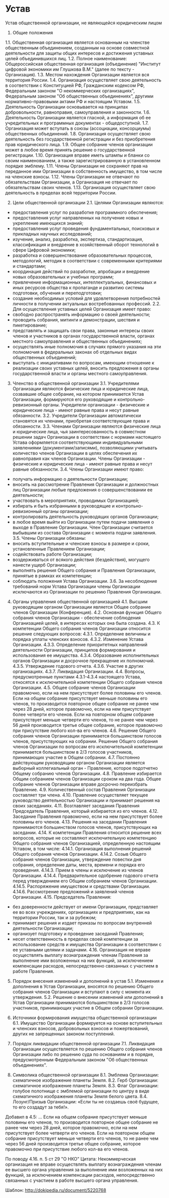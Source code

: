 Устав
=====

Устав общественной организации, не являющейся юридическим лицом


1. Общие положения

1.1. Общественная организация является основанным на членстве общественным объединением, созданным на основе совместной деятельности для защиты общих интересов и достижения уставных целей объединившихся лиц.
1.2. Полное наименование: Общероссийская общественная организация (объединение) "Институт цифровой экономики им Глушкова В.М." (далее по тексту - Организация).
1.3. Местом нахождения Организации является вся территория России.
1.4. Организация осуществляет свою деятельность в соответствии с Конституцией РФ, Гражданским кодексом РФ, Федеральным законом "О некоммерческих организациях", Федеральным законом "Об общественных объединениях", другими нормативно-правовыми актами РФ и настоящим Уставом.
1.5. Деятельность Организации основывается на принципах добровольности, равноправия, самоуправления и законности.
1.6. Деятельность Организации является гласной, а информация об ее учредительных и программных документах - общедоступной.
1.7. Организация может вступать в союзы (ассоциации, консорциумы) общественных объединений.
1.8. Организация осуществляет свою деятельность без государственной регистрации и без приобретения прав юридического лица.
1.9. Общее собрание членов организации может в любое время принять решение о государственной регистрации.
1.10. Организация вправе иметь штампы и бланки со своим наименованием, а также зарегистрированную в установленном порядке эмблему.
1.11. Члены Организации не сохраняют прав на переданное ими Организации в собственность имущество, в том числе на членские взносы.
1.12. Члены Организации не отвечают по обязательствам Организации, а Организация не отвечает по обязательствам своих членов.
1.13. Организация осуществляет свою деятельность в пределах всей территории России.


2. Цели общественной организации
2.1. Целями Организации являются:
- предоставления услуг по разработке программного обеспечения;
- предоставления услуг направленных на получение новых и укрепление имеющихся знаний;
- предоставления услуг проведения фундаментальных, поисковых и прикладных научных исследований;
- изучение, анализ, разработка, экспертиза, стандартизация, классификация и внедрение в хозяйственный оборот технологий в сфере Цифровой экономики;
- разработка и совершенствование образовательных процессов, методологий, методик в соответствии с современными критериями и стандартами;
- координация действий по разработке, апробации и внедрение новых образовательных и учебных программ;
- привлечение информационных, интеллектуальных, финансовых и иных ресурсов общества к пропаганде и развитию системы подготовки, обучения и переподготовки;
- создание необходимых условий для удовлетворения потребностей личности в получении актуальных востребованных профессий.
2.2. Для осуществления уставных целей Организация имеет право:
- свободно распространять информацию о своей деятельности;
- проводить собрания, митинги и демонстрации, шествия и пикетирование;
- представлять и защищать свои права, законные интересы своих членов и участников в органах государственной власти, органах местного самоуправления и общественных объединениях;
- осуществлять иные полномочия в случаях прямого указания на эти полномочия в федеральных законах об отдельных видах общественных объединений;
- выступать с инициативами по вопросам, имеющим отношение к реализации своих уставных целей, вносить предложения в органы государственной власти и органы местного самоуправления.


3. Членство в общественной организации
3.1. Учредителями Организации являются физические лица и юридические лица, созвавшие общее собрание, на котором принимается Устав Организации, формируются его руководящие и контрольно-ревизионный органы. Учредители организации - физические и юридические лица - имеют равные права и несут равные обязанности.
3.2. Учредители Организации автоматически становятся их членами, приобретая соответствующие права и обязанности.
3.3. Членами Организации являются физические лица и юридические лица, чья заинтересованность в совместном решении задач Организации в соответствии с нормами настоящего Устава оформляется соответствующими индивидуальными заявлениями (документами/записями), позволяющими учитывать количество членов Организации в целях обеспечения их равноправия как членов Организации. Члены Организации - физические и юридические лица - имеют равные права и несут равные обязанности.
3.4. Члены Организации имеют право:
- получать информацию о деятельности Организации;
- вносить на рассмотрение Правления Организации и должностных лиц Организации любые предложения о совершенствовании ее деятельности;
- участвовать в мероприятиях, проводимых Организацией;
- избирать и быть избранными в руководящие и контрольно-ревизионный органы организации;
- контролировать деятельность руководящих органов Организации;
- в любое время выйти из Организации путем подачи заявления о выходе в Правление Организации. Член Организации считается выбывшим из состава Организации с момента подачи заявления.
3.5. Члены Организации обязаны:
- вносить вступительные и членские взносы в размере и сроки, установленные Правлением Организации;
- содействовать работе Организации;
- воздерживаться от всякого действия (бездействия), могущего нанести ущерб Организации;
- выполнять решения Общего собрания и Правления Организации, принятые в рамках их компетенции;
- соблюдать положения Устава Организации.
3.6. За несоблюдение требований норм Устава Организации члены Организации исключаются из Организации по решению Правления Организации.


4. Органы управления общественной организацией
4.1. Высшим руководящим органом Организации является Общее собрание членов Организации (Конференция).
4.2. Основная функция Общего собрания членов Организации - обеспечение соблюдения Организацией целей, в интересах которых она была создана.
4.3. К компетенции Общего собрания членов Организации относится решение следующих вопросов:
4.3.1. Определение величины и порядка уплаты членских взносов.
4.3.2. Изменение Устава Организации.
4.3.3. Определение приоритетных направлений деятельности Организации, принципов формирования и использования ее имущества.
4.3.4. Образование исполнительных органов Организации и досрочное прекращение их полномочий.
4.3.5. Утверждение годового отчета.
4.3.6. Участие в других организациях.
4.3.7. Ликвидация Организации.
4.4. Вопросы, предусмотренные пунктами 4.3.1-4.3.4 настоящего Устава, относятся к исключительной компетенции Общего собрания членов Организации.
4.5. Общее собрание членов Организации правомочно, если на нем присутствует более половины его членов. Если на общем собрание присутствует меньше половины его членов, то производится повторное общее собрание не ранее чем через 28 дней, которое правомочно, если на нем присутствует более четверти его членов. Если на повторном общем собрание присутствует меньше четверти его членов, то не ранее чем через 56 дней производится третье общее собрание, которое правомочно при присутствие любого кол-ва его членов.
4.6. Решение Общего собрания членов Организации принимается большинством голосов членов, присутствующих на собрании. Решение Общего собрания членов Организации по вопросам его исключительной компетенции принимается большинством в 2/3 голосов участников, принимающих участие в Общем собрании.
4.7. Постоянно действующим руководящим органом Организации является выборный коллегиальный орган - Правление, которое подотчетно Общему собранию членов Организации.
4.8. Правление избирается Общим собранием членов Организации сроком на два года. Общее собрание членов Организации вправе досрочно переизбрать Правление.
4.9. Количественный состав Правления Организации составляет три члена.
4.10. Правление осуществляет текущее руководство деятельностью Организации и принимает решения на своих заседаниях.
4.11. Возглавляет заседания Правления Председатель Правления, который избирается из его членов.
4.12. Заседание Правления правомочно, если на нем присутствует более половины его членов.
4.13. Решения на заседании Правления принимаются большинством голосов членов, присутствующих на заседании.
4.14. К компетенции Правления относится решение всех вопросов, которые не составляют исключительную компетенцию Общего собрания членов Организацией, определенную настоящим Уставом, в том числе:
4.14.1. Организация выполнения решений Общего собрания членов Организации.
4.14.2. Созыв Общего собрания членов Организации, утверждение повестки дня собрания, определение даты, места, времени и порядка его проведения.
4.14.3. Прием в члены и исключение из членов Организации.
4.14.4. Предварительное одобрение годового отчета перед утверждением его Общим собранием членов Организации.
4.14.5. Распоряжение имуществом и средствами Организации.
4.14.6. Рассмотрение предложений и заявлений членов Организации.
4.15. Председатель Правления:
- без доверенности действует от имени Организации, представляет ее во всех учреждениях, организациях и предприятиях, как на территории России, так и за рубежом;
- принимает решения и издает приказы по вопросам внутренней деятельности Организации;
- организует подготовку и проведение заседаний Правления;
- несет ответственность в пределах своей компетенции за использование средств и имущества Организации в соответствии с ее уставными целями и задачами.
4.16. Организация не вправе осуществлять выплату вознаграждения членам Правления за выполнение ими возложенных на них функций, за исключением компенсации расходов, непосредственно связанных с участием в работе Правления.

5. Порядок внесения изменений и дополнений в устав
5.1. Изменения и дополнения в Устав Организации, вносятся по решению Общего собрания членов Организации и вступают в силу с момента их утверждения.
5.2. Решение о внесении изменений или дополнений в Устав Организации принимаются большинством в 2/3 голосов участников, принимающих участие в Общем собрании Организации.

6. Источники формирования имущества общественной организации
6.1. Имущество Организации формируется на основе вступительных и членских взносов, добровольных взносов и пожертвований, других не запрещенных законом поступлений.

7. Порядок ликвидации общественной организации
7.1. Ликвидация Организации осуществляется по решению Общего собрания членов Организации либо по решению суда по основаниям и в порядке, предусмотренным Федеральным законом "Об общественных объединениях".

8. Символика общественной организации
8.1. Эмблема Организации: схематичное изображение планеты Земля.
8.2. Герб Организации: схематичное изображение планеты Земля.
8.3. Флаг Организации: голубое полотнище с эмблемой организации по центру в виде схематичного изображения планеты Земля белого цвета.
8.4. Лозунг/Призыв Организации: «Если ты не создаешь своё будущее, то его создадут за тебя!».




Добавил в 4.5: ... Если на общем собрание присутствует меньше половины его членов, то производится повторное общее собрание не ранее чем через 28 дней, которое правомочно, если на нем присутствует более четверти его членов. Если на повторном общем собрание присутствует меньше четверти его членов, то не ранее чем через 56 дней производится третье общее собрание, которое правомочно при присутствие любого кол-ва его членов.


По поводу 4.16.
п. 5 ст 29 "О НКО" Цитата: Некоммерческая организация не вправе осуществлять выплату вознаграждения членам ее высшего органа управления за выполнение ими возложенных на них функций, за исключением компенсации расходов, непосредственно связанных с участием в работе высшего органа управления.


Шаблон: http://dokipedia.ru/document/5220768
